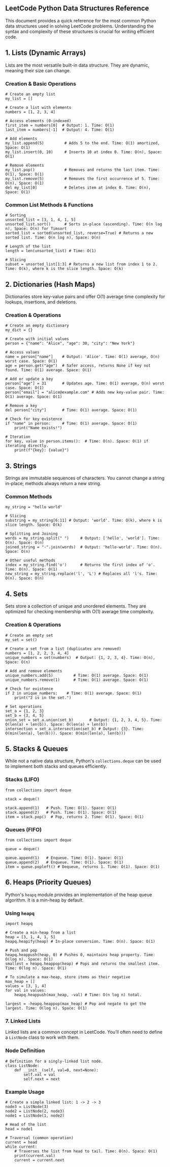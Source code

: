 ## LeetCode Python Data Structures Reference

This document provides a quick reference for the most common Python data structures used in solving LeetCode problems. Understanding the syntax and complexity of these structures is crucial for writing efficient code.

## 1. Lists (Dynamic Arrays)
Lists are the most versatile built-in data structure. They are dynamic, meaning their size can change.

### Creation & Basic Operations
```
# Create an empty list
my_list = []

# Create a list with elements
numbers = [1, 2, 3, 4]

# Access elements (0-indexed)
first_item = numbers[0]  # Output: 1. Time: O(1)
last_item = numbers[-1]  # Output: 4. Time: O(1)

# Add elements
my_list.append(5)         # Adds 5 to the end. Time: O(1) amortized, Space: O(1)
my_list.insert(0, 10)     # Inserts 10 at index 0. Time: O(n), Space: O(1)

# Remove elements
my_list.pop()             # Removes and returns the last item. Time: O(1), Space: O(1)
my_list.remove(5)         # Removes the first occurrence of 5. Time: O(n), Space: O(1)
del my_list[0]            # Deletes item at index 0. Time: O(n), Space: O(1) 
```

### Common List Methods & Functions
```
# Sorting
unsorted_list = [3, 1, 4, 1, 5]
unsorted_list.sort()      # Sorts in-place (ascending). Time: O(n log n), Space: O(n) for Timsort
sorted_list = sorted(unsorted_list, reverse=True) # Returns a new sorted list. Time: O(n log n), Space: O(n)

# Length of the list
length = len(unsorted_list) # Time: O(1)

# Slicing
subset = unsorted_list[1:3] # Returns a new list from index 1 to 2. Time: O(k), where k is the slice length. Space: O(k)
```

## 2. Dictionaries (Hash Maps)

Dictionaries store key-value pairs and offer O(1) average time complexity for lookups, insertions, and deletions.

### Creation & Operations
```
# Create an empty dictionary
my_dict = {}

# Create with initial values
person = {"name": "Alice", "age": 30, "city": "New York"}

# Access values
name = person["name"]    # Output: 'Alice'. Time: O(1) average, O(n) worst case. Space: O(1)
age = person.get("age")  # Safer access, returns None if key not found. Time: O(1) average. Space: O(1)

# Add or update a key
person["age"] = 31       # Updates age. Time: O(1) average, O(n) worst case. Space: O(1)
person["email"] = "alice@example.com" # Adds new key-value pair. Time: O(1) average. Space: O(1)

# Remove a key
del person["city"]       # Time: O(1) average. Space: O(1)

# Check for key existence
if "name" in person:     # Time: O(1) average. Space: O(1)
    print("Name exists!")

# Iteration
for key, value in person.items():  # Time: O(n). Space: O(1) if iterating directly.
    print(f"{key}: {value}")
```

## 3. Strings
Strings are immutable sequences of characters. You cannot change a string in-place; methods always return a new string.

### Common Methods
```
my_string = "hello world"

# Slicing
substring = my_string[6:11] # Output: 'world'. Time: O(k), where k is slice length. Space: O(k)

# Splitting and Joining
words = my_string.split(" ")     # Output: ['hello', 'world']. Time: O(n). Space: O(n)
joined_string = "-".join(words)  # Output: 'hello-world'. Time: O(n). Space: O(n)

# Other useful methods
index = my_string.find('o')      # Returns the first index of 'o'. Time: O(n). Space: O(1)
new_string = my_string.replace('l', 'L') # Replaces all 'l's. Time: O(n). Space: O(n)
```

## 4. Sets
Sets store a collection of unique and unordered elements. They are optimized for checking membership with O(1) average time complexity.

### Creation & Operations
```
# Create an empty set
my_set = set()

# Create a set from a list (duplicates are removed)
numbers = [1, 2, 2, 3, 4, 4]
unique_numbers = set(numbers)  # Output: {1, 2, 3, 4}. Time: O(n), Space: O(n)

# Add and remove elements
unique_numbers.add(5)         # Time: O(1) average. Space: O(1)
unique_numbers.remove(1)      # Time: O(1) average. Space: O(1)

# Check for existence
if 2 in unique_numbers:    # Time: O(1) average. Space: O(1)
    print("2 is in the set.")

# Set operations
set_a = {1, 2, 3}
set_b = {3, 4, 5}
union_set = set_a.union(set_b)       # Output: {1, 2, 3, 4, 5}. Time: O(len(a) + len(b)). Space: O(len(a) + len(b))
intersection = set_a.intersection(set_b) # Output: {3}. Time: O(min(len(a), len(b))). Space: O(min(len(a), len(b)))
```

## 5. Stacks & Queues
While not a native data structure, Python's `collections.deque` can be used to implement both stacks and queues efficiently.

### Stacks (LIFO)
```
from collections import deque

stack = deque()

stack.append(1)   # Push. Time: O(1). Space: O(1)
stack.append(2)   # Push. Time: O(1). Space: O(1)
item = stack.pop()  # Pop, returns 2. Time: O(1). Space: O(1)
```

### Queues (FIFO)
```
from collections import deque

queue = deque()

queue.append(1)   # Enqueue. Time: O(1). Space: O(1)
queue.append(2)   # Enqueue. Time: O(1). Space: O(1)
item = queue.popleft() # Dequeue, returns 1. Time: O(1). Space: O(1)
```

## 6. Heaps (Priority Queues)
Python's `heapq` module provides an implementation of the heap queue algorithm. It is a min-heap by default.

### Using `heapq`
```
import heapq

# Create a min-heap from a list
heap = [3, 1, 4, 1, 5]
heapq.heapify(heap) # In-place conversion. Time: O(n). Space: O(1)

# Push and pop
heapq.heappush(heap, 0) # Pushes 0, maintains heap property. Time: O(log n). Space: O(1)
smallest = heapq.heappop(heap) # Pops and returns the smallest item. Time: O(log n). Space: O(1)

# To simulate a max-heap, store items as their negative
max_heap = []
values = [3, 1, 4]
for val in values:
    heapq.heappush(max_heap, -val) # Time: O(n log n) total.

largest = -heapq.heappop(max_heap) # Pop and negate to get the largest. Time: O(log n). Space: O(1)
```

### 7. Linked Lists
Linked lists are a common concept in LeetCode. You'll often need to define a `ListNode` class to work with them.

### Node Definition
```
# Definition for a singly-linked list node.
class ListNode:
    def __init__(self, val=0, next=None):
        self.val = val
        self.next = next
```

### Example Usage
```
# Create a simple linked list: 1 -> 2 -> 3
node3 = ListNode(3)
node2 = ListNode(2, node3)
node1 = ListNode(1, node2)

# Head of the list
head = node1

# Traversal (common operation)
current = head
while current:
    # Traverses the list from head to tail. Time: O(n). Space: O(1)
    print(current.val)
    current = current.next
```


